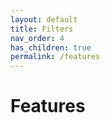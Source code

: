 ```yaml
---
layout: default
title: Filters
nav_order: 4
has_children: true
permalink: /features
---
```


# Features
